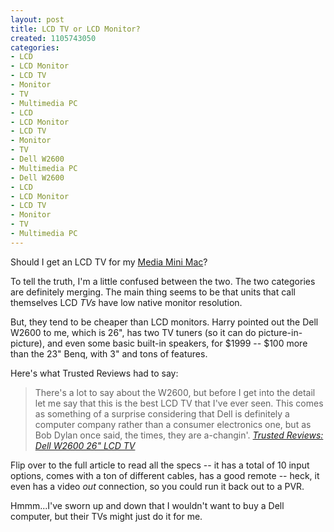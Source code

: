 ```yaml
--- 
layout: post
title: LCD TV or LCD Monitor?
created: 1105743050
categories: 
- LCD
- LCD Monitor
- LCD TV
- Monitor
- TV
- Multimedia PC
- LCD
- LCD Monitor
- LCD TV
- Monitor
- TV
- Dell W2600
- Multimedia PC
- Dell W2600
- LCD
- LCD Monitor
- LCD TV
- Monitor
- TV
- Multimedia PC
---
```

<p>Should I get an LCD TV for my <a href="/node/1413">Media Mini Mac</a>?</p><p>To tell the truth, I&#39;m a little confused between the two. The two categories are definitely merging. The main thing seems to be that units that call themselves LCD <em>TVs</em> have low native monitor resolution.</p><p>But, they tend to be cheaper than LCD monitors. Harry pointed out the Dell W2600 to me, which is 26&quot;, has two TV tuners (so it can do picture-in-picture), and even some basic built-in speakers, for $1999 -- $100 more than the 23&quot; Benq, with 3&quot; and tons of features.</p><!--break--><p>Here&#39;s what Trusted Reviews had to say:</p><blockquote>There&#39;s a lot to say about the W2600, but before I get into the detail let me say that this is the best LCD TV that I&#39;ve ever seen. This comes as something of a surprise considering that Dell is definitely a computer company rather than a consumer electronics one, but as Bob Dylan once said, the times, they are a-changin&#39;. <cite><a href="http://www.trustedreviews.com/article.aspx?art=936">Trusted Reviews: Dell W2600 26&quot; LCD TV</a></cite></blockquote><p>Flip over to the full article to read all the specs -- it has a total of 10 input options, comes with a ton of different cables, has a good remote -- heck, it even has a video <em>out</em> connection, so you could run it back out to a PVR.</p><p>Hmmm...I&#39;ve sworn up and down that I wouldn&#39;t want to buy a Dell computer, but their TVs might just do it for me.</p>
<!--ad|nids=2858-->
